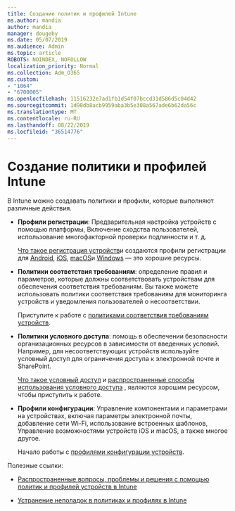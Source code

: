 ```yaml
---
title: Создание политик и профилей Intune
ms.author: mandia
author: mandia
manager: dougeby
ms.date: 05/07/2019
ms.audience: Admin
ms.topic: article
ROBOTS: NOINDEX, NOFOLLOW
localization_priority: Normal
ms.collection: Adm_O365
ms.custom:
- "1064"
- "6700005"
ms.openlocfilehash: 11516232e7ad1fb1d54f07bccd31d586d5c04d42
ms.sourcegitcommit: 1d98db8acb9959aba3b5e308a567ade6b62da56c
ms.translationtype: MT
ms.contentlocale: ru-RU
ms.lasthandoff: 08/22/2019
ms.locfileid: "36514776"
---
```

# <a name="creating-intune-policy-and-profiles"></a>Создание политики и профилей Intune

В Intune можно создавать политики и профили, которые выполняют различные действия.

- **Профили регистрации**: Предварительная настройка устройств с помощью платформы, Включение сходства пользователей, использование многофакторной проверки подлинности и т. д.

  [Что такое регистрация устройств](https://docs.microsoft.com/intune/device-enrollment)и создаются профили регистрации для [Android](https://docs.microsoft.com/intune/android-enroll), [iOS](https://docs.microsoft.com/intune/ios-enroll), [macOS](https://docs.microsoft.com/intune/macos-enroll)и [Windows](https://docs.microsoft.com/intune/windows-enrollment-methods) — это хорошие ресурсы.

- **Политики соответствия требованиям**: определение правил и параметров, которые должны соответствовать устройствам для обеспечения соответствия требованиям. Вы также можете использовать политики соответствия требованиям для мониторинга устройств и уведомления пользователей о несоответствии.

  Приступите к работе с [политиками соответствия требованиям устройств](https://docs.microsoft.com/intune/device-compliance-get-started).
- **Политики условного доступа**: помощь в обеспечении безопасности организационных ресурсов в зависимости от введенных условий. Например, для несоответствующих устройств используйте условный доступ для ограничения доступа к электронной почте и SharePoint.

  [Что такое условный доступ](https://docs.microsoft.com/intune/conditional-access) и [распространенные способы использования условного доступа](https://docs.microsoft.com/intune/conditional-access-intune-common-ways-use) , являются хорошим ресурсом, чтобы приступить к работе.

- **Профили конфигурации**: Управление компонентами и параметрами на устройствах, включая параметры электронной почты, добавление сети Wi-Fi, использование встроенных шаблонов, Управление возможностями устройств iOS и macOS, а также многое другое.

  Начало работы с [профилями конфигурации устройств](https://docs.microsoft.com/intune/device-profiles).

Полезные ссылки:

- [Распространенные вопросы, проблемы и решения с помощью политик и профилей устройств в Intune](https://docs.microsoft.com/intune/device-profile-troubleshoot)

- [Устранение неполадок в политиках и профилях в Intune](https://docs.microsoft.com/intune/troubleshoot-policies-in-microsoft-intune)
